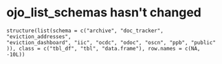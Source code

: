 # ojo_list_schemas hasn't changed

    structure(list(schema = c("archive", "doc_tracker", "eviction_addresses", 
    "eviction_dashboard", "iic", "ocdc", "odoc", "oscn", "ppb", "public"
    )), class = c("tbl_df", "tbl", "data.frame"), row.names = c(NA, 
    -10L))


